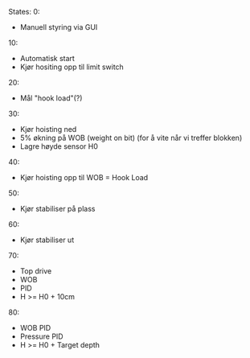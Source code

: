 States:
0: 
- Manuell styring via GUI

10: 
- Automatisk start
- Kjør hositing opp til limit switch

20:
- Mål "hook load"(?)

30:
- Kjør hoisting ned
- 5% økning på WOB (weight on bit) (for å vite når vi treffer blokken)
- Lagre høyde sensor H0

40:
- Kjør hoisting opp til WOB = Hook Load

50:
- Kjør stabiliser på plass

60:
- Kjør stabiliser ut

70: 
- Top drive
- WOB
- PID
- H >= H0 + 10cm

80:
- WOB PID
- Pressure PID
- H >= H0 + Target depth
